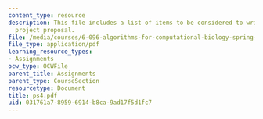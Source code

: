 ```yaml
---
content_type: resource
description: This file includes a list of items to be considered to write a small
  project proposal.
file: /media/courses/6-096-algorithms-for-computational-biology-spring-2005/031761a789596914b8ca9ad17f5d1fc7_ps4.pdf
file_type: application/pdf
learning_resource_types:
- Assignments
ocw_type: OCWFile
parent_title: Assignments
parent_type: CourseSection
resourcetype: Document
title: ps4.pdf
uid: 031761a7-8959-6914-b8ca-9ad17f5d1fc7
---
```

